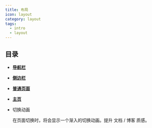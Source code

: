 ```yaml
---
title: 布局
icon: layout
category: layout
tags:
  - intro
  - layout
---
```


## 目录

- [**导航栏**](navbar.md)

- [**侧边栏**](sidebar.md)

- [**普通页面**](page.md)

- [**主页**](home.md)

- 切换动画

  在页面切换时，将会显示一个渐入的切换动画。提升 文档 / 博客 质感。
